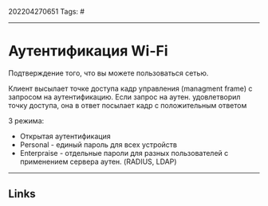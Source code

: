 202204270651
Tags: #

---

# Аутентификация Wi-Fi
Подтверждение того, что вы можете пользоваться сетью. 

Клиент высылает точке доступа кадр управления (managment frame) с запросом на аутентификацию.  Если запрос на аутен. удовлетворил точку доступа, она в ответ посылает кадр с положительным ответом

3 режима:
- Открытая аутентификация
- Personal - единый пароль для всех устройств
- Enterpraise - отдельные пароли для разных пользователей с применением сервера аутен. (RADIUS, LDAP)

---
## Links